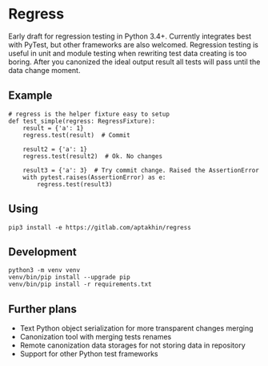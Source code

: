 # Regress

Early draft for regression testing in Python 3.4+. Currently integrates best with PyTest, but other frameworks are also welcomed. Regression testing is useful in unit and module testing when rewriting test data creating is too boring. After you canonized the ideal output result all tests will pass until the data change moment.

## Example

    # regress is the helper fixture easy to setup
    def test_simple(regress: RegressFixture):
        result = {'a': 1}
        regress.test(result)  # Commit

        result2 = {'a': 1}
        regress.test(result2)  # Ok. No changes

        result3 = {'a': 3}  # Try commit change. Raised the AssertionError
        with pytest.raises(AssertionError) as e:
            regress.test(result3)

## Using

    pip3 install -e https://gitlab.com/aptakhin/regress

## Development

    python3 -m venv venv
    venv/bin/pip install --upgrade pip
    venv/bin/pip install -r requirements.txt

## Further plans

- Text Python object serialization for more transparent changes merging
- Canonization tool with merging tests renames
- Remote canonization data storages for not storing data in repository
- Support for other Python test frameworks
